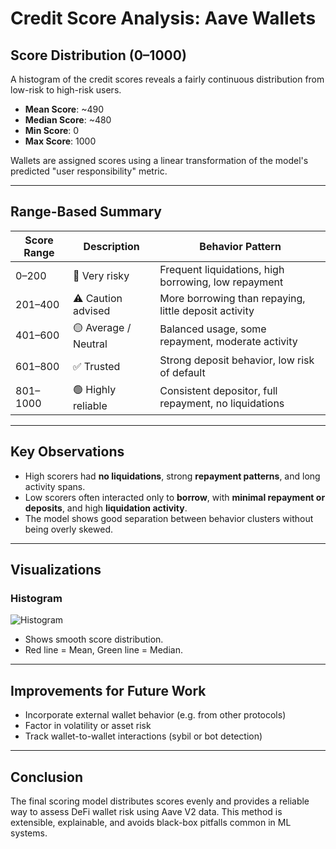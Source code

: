 # Credit Score Analysis: Aave Wallets

## Score Distribution (0–1000)

A histogram of the credit scores reveals a fairly continuous distribution from low-risk to high-risk users.

- **Mean Score**: ~490
- **Median Score**: ~480
- **Min Score**: 0
- **Max Score**: 1000

Wallets are assigned scores using a linear transformation of the model's predicted "user responsibility" metric.

---

## Range-Based Summary

| Score Range | Description                              | Behavior Pattern                                        |
|-------------|------------------------------------------|----------------------------------------------------------|
| 0–200       | 🚩 Very risky                             | Frequent liquidations, high borrowing, low repayment     |
| 201–400     | ⚠️ Caution advised                        | More borrowing than repaying, little deposit activity     |
| 401–600     | 🟡 Average / Neutral                      | Balanced usage, some repayment, moderate activity        |
| 601–800     | ✅ Trusted                                | Strong deposit behavior, low risk of default             |
| 801–1000    | 🟢 Highly reliable                        | Consistent depositor, full repayment, no liquidations    |

---

## Key Observations

- High scorers had **no liquidations**, strong **repayment patterns**, and long activity spans.
- Low scorers often interacted only to **borrow**, with **minimal repayment or deposits**, and high **liquidation activity**.
- The model shows good separation between behavior clusters without being overly skewed.

---

## Visualizations

### Histogram
![Histogram](path/to/histogram.png)

- Shows smooth score distribution.
- Red line = Mean, Green line = Median.

---

## Improvements for Future Work

- Incorporate external wallet behavior (e.g. from other protocols)
- Factor in volatility or asset risk
- Track wallet-to-wallet interactions (sybil or bot detection)

---

## Conclusion

The final scoring model distributes scores evenly and provides a reliable way to assess DeFi wallet risk using Aave V2 data. This method is extensible, explainable, and avoids black-box pitfalls common in ML systems.

